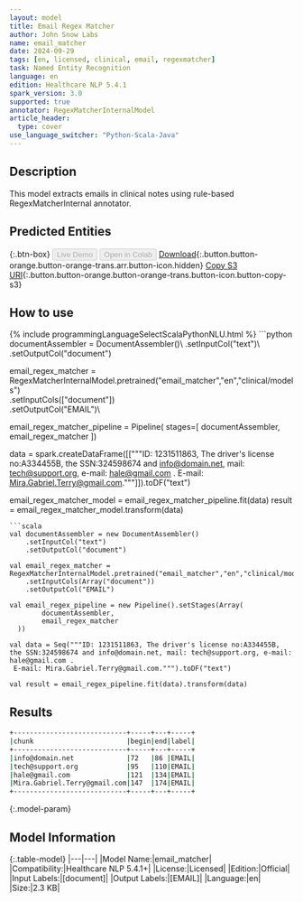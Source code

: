 ```yaml
---
layout: model
title: Email Regex Matcher
author: John Snow Labs
name: email_matcher
date: 2024-09-29
tags: [en, licensed, clinical, email, regexmatcher]
task: Named Entity Recognition
language: en
edition: Healthcare NLP 5.4.1
spark_version: 3.0
supported: true
annotator: RegexMatcherInternalModel
article_header:
  type: cover
use_language_switcher: "Python-Scala-Java"
---
```


## Description

This model extracts emails in clinical notes using rule-based RegexMatcherInternal annotator.

## Predicted Entities



{:.btn-box}
<button class="button button-orange" disabled>Live Demo</button>
<button class="button button-orange" disabled>Open in Colab</button>
[Download](https://s3.amazonaws.com/auxdata.johnsnowlabs.com/clinical/models/email_matcher_en_5.4.1_3.0_1727618994803.zip){:.button.button-orange.button-orange-trans.arr.button-icon.hidden}
[Copy S3 URI](s3://auxdata.johnsnowlabs.com/clinical/models/email_matcher_en_5.4.1_3.0_1727618994803.zip){:.button.button-orange.button-orange-trans.button-icon.button-copy-s3}

## How to use



<div class="tabs-box" markdown="1">
{% include programmingLanguageSelectScalaPythonNLU.html %}
```python
documentAssembler = DocumentAssembler()\
      .setInputCol("text")\
      .setOutputCol("document")

email_regex_matcher = RegexMatcherInternalModel.pretrained("email_matcher","en","clinical/models") \
    .setInputCols(["document"])\
    .setOutputCol("EMAIL")\

email_regex_matcher_pipeline = Pipeline(
    stages=[
        documentAssembler,
        email_regex_matcher
        ])

data = spark.createDataFrame([["""ID: 1231511863, The driver's license no:A334455B, the SSN:324598674 and info@domain.net, mail: tech@support.org, e-mail: hale@gmail.com .
 E-mail: Mira.Gabriel.Terry@gmail.com."""]]).toDF("text")


email_regex_matcher_model = email_regex_matcher_pipeline.fit(data)
result = email_regex_matcher_model.transform(data)

```
```scala
val documentAssembler = new DocumentAssembler()
	.setInputCol("text")
	.setOutputCol("document")

val email_regex_matcher = RegexMatcherInternalModel.pretrained("email_matcher","en","clinical/models")
	.setInputCols(Array("document"))
	.setOutputCol("EMAIL")

val email_regex_pipeline = new Pipeline().setStages(Array(
		documentAssembler,
		email_regex_matcher
  ))

val data = Seq("""ID: 1231511863, The driver's license no:A334455B, the SSN:324598674 and info@domain.net, mail: tech@support.org, e-mail: hale@gmail.com .
 E-mail: Mira.Gabriel.Terry@gmail.com.""").toDF("text")

val result = email_regex_pipeline.fit(data).transform(data)
```
</div>

## Results

```bash
+----------------------------+-----+---+-----+
|chunk                       |begin|end|label|
+----------------------------+-----+---+-----+
|info@domain.net             |72   |86 |EMAIL|
|tech@support.org            |95   |110|EMAIL|
|hale@gmail.com              |121  |134|EMAIL|
|Mira.Gabriel.Terry@gmail.com|147  |174|EMAIL|
+----------------------------+-----+---+-----+
```

{:.model-param}
## Model Information

{:.table-model}
|---|---|
|Model Name:|email_matcher|
|Compatibility:|Healthcare NLP 5.4.1+|
|License:|Licensed|
|Edition:|Official|
|Input Labels:|[document]|
|Output Labels:|[EMAIL]|
|Language:|en|
|Size:|2.3 KB|